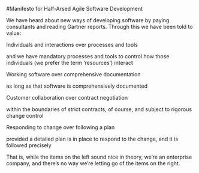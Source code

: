 #Manifesto for Half-Arsed Agile Software Development

We have heard about new ways of developing software by paying consultants and reading Gartner reports. Through this we have been told to value:

Individuals and interactions over processes and tools

  and we have mandatory processes and tools to control how those individuals (we prefer the term ‘resources’) interact

Working software over comprehensive documentation

  as long as that software is comprehensively documented

Customer collaboration over contract negotiation

  within the boundaries of strict contracts, of course, and subject to rigorous change control

Responding to change over following a plan

  provided a detailed plan is in place to respond to the change, and it is followed precisely

That is, while the items on the left sound nice
in theory, we’re an enterprise company, and there’s
no way we’re letting go of the items on the right.
